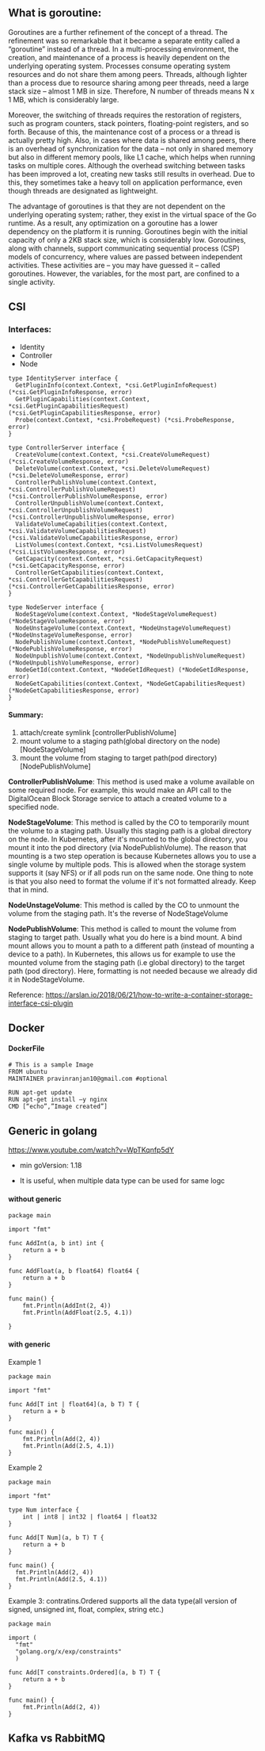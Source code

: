 
## What is goroutine:
Goroutines are a further refinement of the concept of a thread. The refinement was
so remarkable that it became a separate entity called a “goroutine” instead of a thread. In a multi-processing environment, the creation, and maintenance of a process is heavily dependent on the underlying operating system. Processes consume operating system resources and do not share them among peers. Threads, although lighter than a process due to resource sharing among peer threads, need a large stack size – almost 1 MB in size. Therefore, N number of threads means N x 1 MB, which is considerably large.

Moreover, the switching of threads requires the restoration of registers, such as program counters, stack pointers, floating-point registers, and so forth. Because of this, the maintenance cost of a process or a thread is actually pretty high. Also, in cases where data is shared among peers, there is an overhead of synchronization for the data – not only in shared memory but also in different memory pools, like L1 cache, which helps when running tasks on multiple cores. Although the overhead switching between tasks has been improved a lot, creating new tasks still results in overhead. Due to this, they sometimes take a heavy toll on application performance, even though threads are designated as lightweight.

The advantage of goroutines is that they are not dependent on the underlying operating system; rather, they exist in the virtual space of the Go runtime. As a result, any optimization on a goroutine has a lower dependency on the platform it is running. Goroutines begin with the initial capacity of only a 2KB stack size, which is considerably low. Goroutines, along with channels, support communicating sequential process (CSP) models of concurrency, where values are passed between independent activities. These activities are – you may have guessed it – called goroutines. However, the variables, for the most part, are confined to a single activity.

## CSI

### Interfaces:
* Identity
* Controller
* Node


```
type IdentityServer interface {
  GetPluginInfo(context.Context, *csi.GetPluginInfoRequest) (*csi.GetPluginInfoResponse, error)
  GetPluginCapabilities(context.Context, *csi.GetPluginCapabilitiesRequest) (*csi.GetPluginCapabilitiesResponse, error)
  Probe(context.Context, *csi.ProbeRequest) (*csi.ProbeResponse, error)
}

```
```
type ControllerServer interface {
  CreateVolume(context.Context, *csi.CreateVolumeRequest) (*csi.CreateVolumeResponse, error)
  DeleteVolume(context.Context, *csi.DeleteVolumeRequest) (*csi.DeleteVolumeResponse, error)
  ControllerPublishVolume(context.Context, *csi.ControllerPublishVolumeRequest) (*csi.ControllerPublishVolumeResponse, error)
  ControllerUnpublishVolume(context.Context, *csi.ControllerUnpublishVolumeRequest) (*csi.ControllerUnpublishVolumeResponse, error)
  ValidateVolumeCapabilities(context.Context, *csi.ValidateVolumeCapabilitiesRequest) (*csi.ValidateVolumeCapabilitiesResponse, error)
  ListVolumes(context.Context, *csi.ListVolumesRequest) (*csi.ListVolumesResponse, error)
  GetCapacity(context.Context, *csi.GetCapacityRequest) (*csi.GetCapacityResponse, error)
  ControllerGetCapabilities(context.Context, *csi.ControllerGetCapabilitiesRequest) (*csi.ControllerGetCapabilitiesResponse, error)
}
```
```
type NodeServer interface {
  NodeStageVolume(context.Context, *NodeStageVolumeRequest) (*NodeStageVolumeResponse, error)
  NodeUnstageVolume(context.Context, *NodeUnstageVolumeRequest) (*NodeUnstageVolumeResponse, error)
  NodePublishVolume(context.Context, *NodePublishVolumeRequest) (*NodePublishVolumeResponse, error)
  NodeUnpublishVolume(context.Context, *NodeUnpublishVolumeRequest) (*NodeUnpublishVolumeResponse, error)
  NodeGetId(context.Context, *NodeGetIdRequest) (*NodeGetIdResponse, error)
  NodeGetCapabilities(context.Context, *NodeGetCapabilitiesRequest) (*NodeGetCapabilitiesResponse, error)
}
```

#### Summary:
1. attach/create symlink [controllerPublishVolume]
2. mount volume to a staging path(global directory on the node) [NodeStageVolume]
3. mount the volume from staging to target path(pod directory) [NodePublishVolume]


**ControllerPublishVolume**: This method is used make a volume available on some required node. For example, this would make an API call to the DigitalOcean Block Storage service to attach a created volume to a specified node.

**NodeStageVolume**: This method is called by the CO to temporarily mount the volume to a staging path. Usually this staging path is a global directory on the node. In Kubernetes, after it's mounted to the global directory, you mount it into the pod directory (via NodePublishVolume). The reason that mounting is a two step operation is because Kubernetes allows you to use a single volume by multiple pods. This is allowed when the storage system supports it (say NFS) or if all pods run on the same node. One thing to note is that you also need to format  the volume if it's not formatted already. Keep that in mind.

**NodeUnstageVolume**: This method is called by the CO to unmount the volume from the staging path. It's the reverse of NodeStageVolume

**NodePublishVolume**: This method is called to mount the volume from staging to target path. Usually what you do here is a bind mount. A bind mount allows you to mount a path to a different path (instead of mounting a device to a path). In Kubernetes, this allows us for example to use the mounted volume from the staging path (i.e global directory) to the target path (pod directory). Here, formatting is not needed because we already did it in NodeStageVolume.

Reference:
https://arslan.io/2018/06/21/how-to-write-a-container-storage-interface-csi-plugin

## Docker

#### DockerFile
```
# This is a sample Image
FROM ubuntu
MAINTAINER pravinranjan10@gmail.com #optional

RUN apt-get update
RUN apt-get install –y nginx
CMD [“echo”,”Image created”]
```

## Generic in golang
https://www.youtube.com/watch?v=WpTKqnfp5dY
* min goVersion: 1.18

* It is useful, when multiple data type can be used for same logc

#### without generic
```
package main

import "fmt"

func AddInt(a, b int) int {
	return a + b
}

func AddFloat(a, b float64) float64 {
	return a + b
}

func main() {
	fmt.Println(AddInt(2, 4))
	fmt.Println(AddFloat(2.5, 4.1))

}
```

#### with generic
Example 1

```
package main

import "fmt"

func Add[T int | float64](a, b T) T {
	return a + b
}

func main() {
	fmt.Println(Add(2, 4))
	fmt.Println(Add(2.5, 4.1))
}
```
Example 2

```
package main

import "fmt"

type Num interface {
	int | int8 | int32 | float64 | float32
}

func Add[T Num](a, b T) T {
	return a + b
}

func main() {
  fmt.Println(Add(2, 4))
  fmt.Println(Add(2.5, 4.1))
}
```
Example 3: contratins.Ordered supports all the data type(all version of signed, unsigned int, float, complex, string etc.)
```
package main

import (
  "fmt"
  "golang.org/x/exp/constraints"
  )

func Add[T constraints.Ordered](a, b T) T {
	return a + b
}

func main() {
	fmt.Println(Add(2, 4))
}
```

## Kafka vs RabbitMQ
